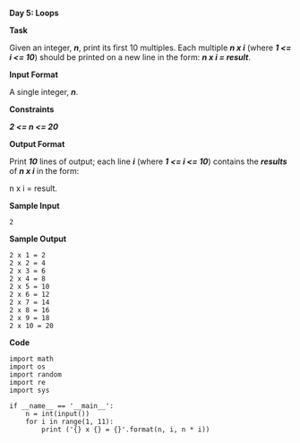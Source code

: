 **Day 5: Loops**

**Task**

Given an integer, ***n***, print its first 10 multiples. Each multiple ***n x i*** (where ***1 <= i <= 10***) should be printed on a new line in the form: ***n x i = result***.

**Input Format**

A single integer, ***n***.

**Constraints**

***2 <= n <= 20***

**Output Format**

Print ***10*** lines of output; each line ***i*** (where ***1 <= i <= 10***) contains the ***results*** of ***n x i*** in the form:

n x i = result.

**Sample Input**

```
2
```

**Sample Output**

```
2 x 1 = 2
2 x 2 = 4
2 x 3 = 6
2 x 4 = 8
2 x 5 = 10
2 x 6 = 12
2 x 7 = 14
2 x 8 = 16
2 x 9 = 18
2 x 10 = 20
```

**Code**

```
import math
import os
import random
import re
import sys

if __name__ == '__main__':
    n = int(input())
    for i in range(1, 11):
        print ('{} x {} = {}'.format(n, i, n * i))
```